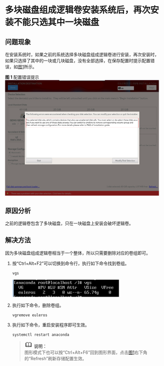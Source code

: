 # 多块磁盘组成逻辑卷安装系统后，再次安装不能只选其中一块磁盘<a name="ZH-CN_TOPIC_0231657928"></a>

## 问题现象<a name="section17737537102215"></a>

在安装系统时，如果之前的系统选择多块磁盘组成逻辑卷进行安装，再次安装时，如果只选择了其中的一块或几块磁盘，没有全部选择，在保存配置时提示配置错误，如[图1](#fig115949762617)所示。

**图 1**  配置错误提示<a name="fig115949762617"></a>  
![](figures/配置错误提示.png "配置错误提示")

## 原因分析<a name="section1129713599228"></a>

之前的逻辑卷包含了多块磁盘，只在一块磁盘上安装会破坏逻辑卷。

## 解决方法<a name="section7927961239"></a>

因为多块磁盘组成逻辑卷相当于一个整体，所以只需要删除对应的卷组即可。

1.  按“Ctrl+Alt+F2”可以切换到命令行，执行如下命令找到卷组。

    ```
    vgs
    ```

    ![](figures/zh-cn_image_0231657950.png)

2.  执行如下命令，删除卷组。

    ```
    vgremove euleros
    ```

3.  执行如下命令，重启安装程序即可生效。

    ```
    systemctl restart anaconda
    ```

    >![](public_sys-resources/icon-note.gif) **说明：**   
    >图形模式下也可以按“Ctrl+Alt+F6”回到图形界面，点击[图1](#fig115949762617)右下角的“Refresh”刷新存储配置生效。  


